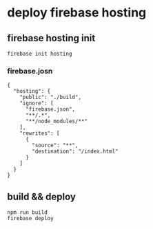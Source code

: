 # deploy firebase hosting 

## firebase hosting init

```
firebase init hosting
```

### firebase.josn
```
{
  "hosting": {
    "public": "./build",
    "ignore": [
      "firebase.json",
      "**/.*",
      "**/node_modules/**"
    ],
    "rewrites": [
      {
        "source": "**",
        "destination": "/index.html"
      }
    ]
  }
}

```
## build && deploy

```
npm run build
firebase deploy
```